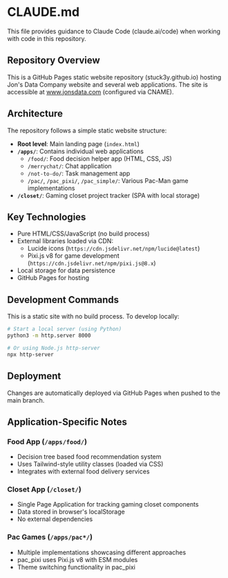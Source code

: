 # CLAUDE.md

This file provides guidance to Claude Code (claude.ai/code) when working with code in this repository.

## Repository Overview

This is a GitHub Pages static website repository (stuck3y.github.io) hosting Jon's Data Company website and several web applications. The site is accessible at www.jonsdata.com (configured via CNAME).

## Architecture

The repository follows a simple static website structure:
- **Root level**: Main landing page (`index.html`)
- **`/apps/`**: Contains individual web applications
  - `/food/`: Food decision helper app (HTML, CSS, JS)
  - `/merrychat/`: Chat application
  - `/not-to-do/`: Task management app
  - `/pac/`, `/pac_pixi/`, `/pac_simple/`: Various Pac-Man game implementations
- **`/closet/`**: Gaming closet project tracker (SPA with local storage)

## Key Technologies

- Pure HTML/CSS/JavaScript (no build process)
- External libraries loaded via CDN:
  - Lucide icons (`https://cdn.jsdelivr.net/npm/lucide@latest`)
  - Pixi.js v8 for game development (`https://cdn.jsdelivr.net/npm/pixi.js@8.x`)
- Local storage for data persistence
- GitHub Pages for hosting

## Development Commands

This is a static site with no build process. To develop locally:

```bash
# Start a local server (using Python)
python3 -m http.server 8000

# Or using Node.js http-server
npx http-server
```

## Deployment

Changes are automatically deployed via GitHub Pages when pushed to the main branch.

## Application-Specific Notes

### Food App (`/apps/food/`)
- Decision tree based food recommendation system
- Uses Tailwind-style utility classes (loaded via CSS)
- Integrates with external food delivery services

### Closet App (`/closet/`)
- Single Page Application for tracking gaming closet components
- Data stored in browser's localStorage
- No external dependencies

### Pac Games (`/apps/pac*/`)
- Multiple implementations showcasing different approaches
- pac_pixi uses Pixi.js v8 with ESM modules
- Theme switching functionality in pac_pixi